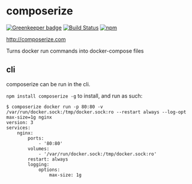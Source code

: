 # composerize

[![Greenkeeper badge](https://badges.greenkeeper.io/magicmark/composerize.svg)](https://greenkeeper.io/)
[![Build Status](https://travis-ci.org/magicmark/composerize.svg?branch=master)](https://travis-ci.org/magicmark/composerize)
[![npm](https://img.shields.io/npm/v/composerize.svg)](https://www.npmjs.com/package/composerize)

http://composerize.com

Turns docker run commands into docker-compose files

## cli
composerize can be run in the cli.

`npm install composerize -g` to install, and run as such:

```
$ composerize docker run -p 80:80 -v /var/run/docker.sock:/tmp/docker.sock:ro --restart always --log-opt max-size=1g nginx
version: 3
services:
    nginx:
        ports:
            - '80:80'
        volumes:
            - '/var/run/docker.sock:/tmp/docker.sock:ro'
        restart: always
        logging:
            options:
                max-size: 1g
```
